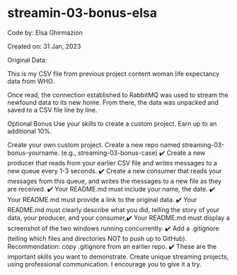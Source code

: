 # streamin-03-bonus-elsa
Code by: Elsa Ghirmazion

Created on: 31 Jan, 2023

Original Data: 

This is my CSV file from previous project content woman life expectancy data from WHO.

Once read, the connection established to RabbitMQ was used to stream the newfound data to its new home. From there, the data was unpacked and saved to a CSV file line by line.

Optional Bonus
Use your skills to create a custom project. Earn up to an additional 10%.

Create your own custom project. Create a new repo named streaming-03-bonus-yourname. (e.g., streaming-03-bonus-case) ✔️
Create a new producer that reads from your earlier CSV file and writes messages to a new queue every 1-3 seconds. ✔️
Create a new consumer that reads your messages from this queue, and writes the messages to a new file as they are received. ✔️
Your README.md must include your name, the date. ✔️
Your README.md must provide a link to the original data. ✔️
Your README.md must clearly describe what you did, telling the story of your data, your producer, and your consumer,✔️
Your README.md must display a screenshot of the two windows running concurrently. ✔️
Add a .gitignore (telling which files and directories NOT to push up to GitHub). Recommendation: copy .gitignore from an earlier repo. ✔️
These are the important skills you want to demonstrate. Create unique streaming projects, using professional communication. I encourage you to give it a try. 
